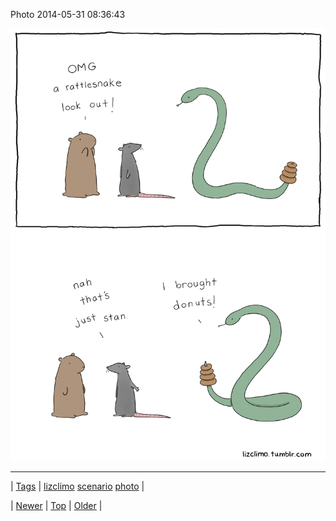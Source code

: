 <!--
title: Photo 2014-05-31 08
date: 2020-06-28T15:27:00.308Z
tags: lizclimo, scenario, photo
-->


Photo 2014-05-31 08:36:43

![](87377587244-0.jpg)

<!--BOTTOM-POST-NAVIGATION-->
---

| [Tags](tags.md) | [lizclimo](tag-lizclimo.md) [scenario](tag-scenario.md) [photo](tag-photo.md) |

| [Newer](87377536764.md) | [Top](index.md) | [Older](87390205973.md) |